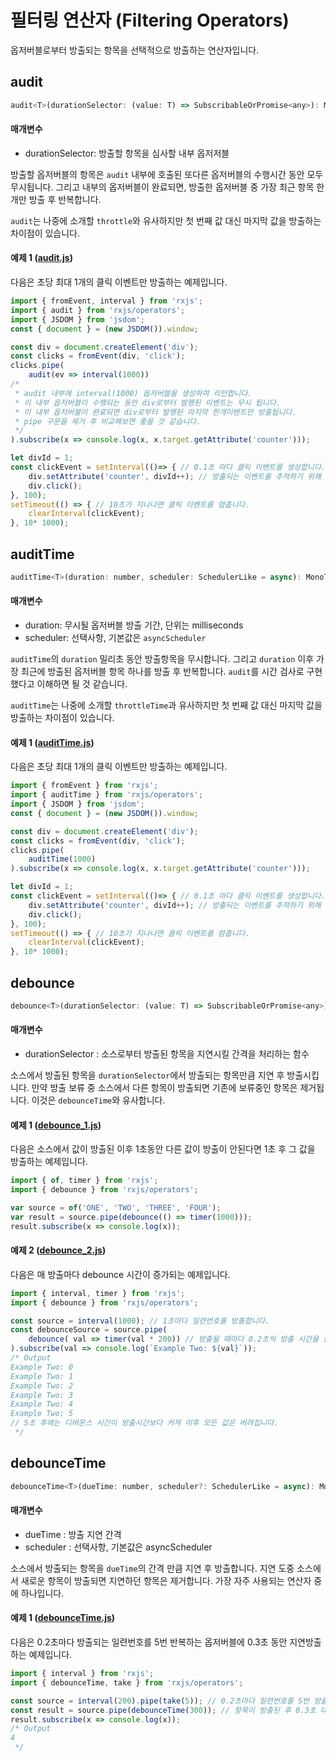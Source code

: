 # 필터링 연산자 (Filtering Operators)
옵저버블로부터 방출되는 항목을 선택적으로 방출하는 연산자입니다.

## audit
```javascript
audit<T>(durationSelector: (value: T) => SubscribableOrPromise<any>): MonoTypeOperatorFunction<T>
```
#### 매개변수
* durationSelector: 방출할 항목을 심사할 내부 옵저저블

방출할 옵저버블의 항목은 <code>audit</code> 내부에 호출된 또다른 옵저버블의 수행시간 동안 모두 무시됩니다. 그리고 내부의 옵저버블이 완료되면, 방출한 옵저버블 중 가장 최근 항목 한개만 방출 후 반복합니다.

<code>audit</code>는 나중에 소개할 <code>throttle</code>와 유사하지만 첫 번째 값 대신 마지막 값을 방출하는 차이점이 있습니다.

#### 예제 1 ([audit.js](./audit.js))
다음은 초당 최대 1개의 클릭 이벤트만 방출하는 예제입니다.
```javascript
import { fromEvent, interval } from 'rxjs';
import { audit } from 'rxjs/operators';
import { JSDOM } from 'jsdom';
const { document } = (new JSDOM()).window;

const div = document.createElement('div');
const clicks = fromEvent(div, 'click');
clicks.pipe(
    audit(ev => interval(1000))
/*
 * audit 내부에 interval(1000) 옵저버블을 생성하여 리턴합니다.
 * 이 내부 옵저버블이 수행되는 동안 div로부터 발행된 이벤트는 무시 됩니다.
 * 이 내부 옵저버블이 완료되면 div로부터 발행된 마지막 한개이벤트만 방출됩니다.
 * pipe 구문을 제거 후 비교해보면 좋을 것 같습니다.
 */
).subscribe(x => console.log(x, x.target.getAttribute('counter')));

let divId = 1;
const clickEvent = setInterval(()=> { // 0.1초 마다 클릭 이벤트를 생성합니다.
    div.setAttribute('counter', divId++); // 방출되는 이벤트를 추적하기 위해 counter 속성을 추가합니다.
    div.click();
}, 100);
setTimeout(() => { // 10초가 지나나면 클릭 이벤트를 멈춥니다.
    clearInterval(clickEvent);
}, 10* 1000);
```

## auditTime
```javascript
auditTime<T>(duration: number, scheduler: SchedulerLike = async): MonoTypeOperatorFunction<T>
```
#### 매개변수
* duration: 무시될 옵저버블 방출 기간, 단위는 milliseconds
* scheduler: 선택사항, 기본값은 <code>asyncScheduler</code>

<code>auditTime</code>의 <code>duration</code> 밀리초 동안 방출항목을 무시합니다. 그리고 <code>duration</code> 이후 가장 최근에 방출된 옵저버블 항목 하나를 방출 후 반복합니다.
<code>audit</code>를 시간 검사로 구현했다고 이해하면 될 것 같습니다.

<code>auditTime</code>는 나중에 소개할 <code>throttleTime</code>과 유사하지만 첫 번째 값 대신 마지막 값을 방출하는 차이점이 있습니다.

#### 예제 1 ([auditTime.js](./auditTime.js))
다음은 초당 최대 1개의 클릭 이벤트만 방출하는 예제입니다.
```javascript
import { fromEvent } from 'rxjs';
import { auditTime } from 'rxjs/operators';
import { JSDOM } from 'jsdom';
const { document } = (new JSDOM()).window;

const div = document.createElement('div');
const clicks = fromEvent(div, 'click');
clicks.pipe(
    auditTime(1000)
).subscribe(x => console.log(x, x.target.getAttribute('counter')));

let divId = 1;
const clickEvent = setInterval(()=> { // 0.1초 마다 클릭 이벤트를 생성합니다.
    div.setAttribute('counter', divId++); // 방출되는 이벤트를 추적하기 위해 counter 속성을 추가합니다.
    div.click();
}, 100);
setTimeout(() => { // 10초가 지나나면 클릭 이벤트를 멈춥니다.
    clearInterval(clickEvent);
}, 10* 1000);
```

## debounce
```javascript
debounce<T>(durationSelector: (value: T) => SubscribableOrPromise<any>): MonoTypeOperatorFunction<T>
```
#### 매개변수
* durationSelector : 소스로부터 방출된 항목을 지연시킬 간격을 처리하는 함수

소스에서 방출된 항목을 <code>durationSelector</code>에서 방출되는 항목만큼 지연 후 방출시킵니다.
만약 방출 보류 중 소스에서 다른 항목이 방출되면 기존에 보류중인 항목은 제거됩니다.
이것은 <code>debounceTime</code>와 유사합니다.

#### 예제 1 ([debounce_1.js](./debounce_1.js))
다음은 소스에서 값이 방출된 이후 1초동안 다른 값이 방출이 안된다면 1초 후 그 값을 방출하는 예제입니다.
```javascript
import { of, timer } from 'rxjs';
import { debounce } from 'rxjs/operators';

var source = of('ONE', 'TWO', 'THREE', 'FOUR');
var result = source.pipe(debounce(() => timer(1000)));
result.subscribe(x => console.log(x));
```

#### 예제 2 ([debounce_2.js](./debounce_2.js))
다음은 매 방출마다 debounce 시간이 증가되는 예제입니다.
```javascript
import { interval, timer } from 'rxjs';
import { debounce } from 'rxjs/operators';

const source = interval(1000); // 1초마다 일련번호를 방출합니다.
const debounceSource = source.pipe(
    debounce( val => timer(val * 200)) // 방출될 때마다 0.2초씩 방출 시간을 늘립니다.
).subscribe(val => console.log(`Example Two: ${val}`));
/* Output
Example Two: 0
Example Two: 1
Example Two: 2
Example Two: 3
Example Two: 4
Example Two: 5
// 5초 후에는 디바운스 시간이 방출시간보다 커져 이후 모든 값은 버려집니다.
 */
```

## **debounceTime**
```javascript
debounceTime<T>(dueTime: number, scheduler?: SchedulerLike = async): MonoTypeOperatorFunction<T>
```
#### 매개변수
* dueTime : 방출 지연 간격
* scheduler : 선택사항, 기본값은 asyncScheduler

소스에서 방출되는 항목을 <code>dueTime</code>의 간격 만큼 지연 후 방출합니다.
지연 도중 소스에서 새로운 항목이 방출되면 지연하던 항목은 제거합니다.
가장 자주 사용되는 연산자 중에 하나입니다.

#### 예제 1 ([debounceTime.js](./debounceTime.js))
다음은 0.2초마다 방출되는 일련번호를 5번 반복하는 옵저버블에 0.3초 동안 지연방출하는 예제입니다.
```javascript
import { interval } from 'rxjs';
import { debounceTime, take } from 'rxjs/operators';

const source = interval(200).pipe(take(5)); // 0.2초마다 일련번호를 5번 방출합니다.
const result = source.pipe(debounceTime(300)); // 항목이 방출된 후 0.3초 대기 후 방출합니다. 그 전에 새로운 항목이 방출되면 대기 중인 항목은 삭제합니다.
result.subscribe(x => console.log(x));
/* Output
4
 */
 ```